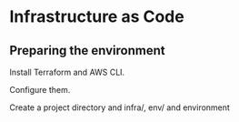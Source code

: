 # Infrastructure as Code

## Preparing the environment

Install Terraform and AWS CLI.

Configure them.

Create a project directory and infra/, env/ and environment 